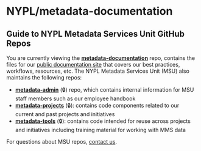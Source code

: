 # NYPL/metadata-documentation

## Guide to NYPL Metadata Services Unit GitHub Repos
You are currently viewing the **[metadata-documentation](https://github.com/NYPL/metadata-documentation/)** repo, contains the files for our [public documentation site](https://nypl.github.io/metadata-documentation/) that covers our best practices, workflows, resources, etc. The NYPL Metadata Services Unit (MSU) also maintains the following repos:
* **[metadata-admin](https://github.com/NYPL/metadata-admin/)** (🔒) repo, which contains internal information for MSU staff members such as our employee handbook
* **[metadata-projects](https://github.com/NYPL/metadata-projects/)** (🔒): contains code components related to our current and past projects and initiatives
* **[metadata-tools](https://github.com/NYPL/metadata-tools/)** (🔒): contains code intended for reuse across projects and initiatives including training material for working with MMS data

For questions about MSU repos, [contact us](https://nypl.github.io/metadata-documentation/contact/).
